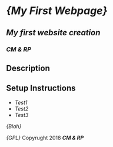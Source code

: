 # _{My First Webpage}_
## _My first website creation_
### _**CM & RP**_

## Description

## Setup Instructions

* _Test1_
* _Test2_
* _Test3_

_{Blah}_

*{GPL}*
Copyrught 2018 _**CM & RP**_

